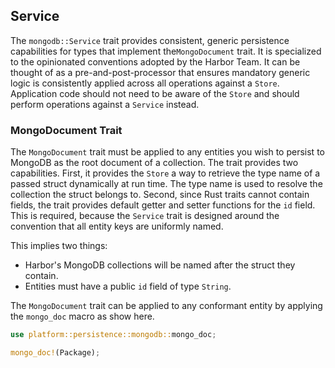 ## Service

The `mongodb::Service` trait provides consistent, generic persistence capabilities for types that 
implement the`MongoDocument` trait. It is specialized to the opinionated conventions adopted by the 
Harbor Team. It can be thought of as a pre-and-post-processor that ensures mandatory generic logic 
is consistently applied across all operations against a `Store`. Application code should not need 
to be aware of the `Store` and should perform operations against a `Service` instead.

### MongoDocument Trait

The `MongoDocument` trait must be applied to any entities you wish to persist to MongoDB as the 
root document of a collection. The trait provides two capabilities. First, it provides the 
`Store` a way to retrieve the type name of a passed struct dynamically at run time. The type 
name is used to resolve the collection the struct belongs to. Second, since Rust traits cannot 
contain fields, the trait provides default getter and setter functions for the `id` field. This 
is required, because the `Service` trait is designed around the convention that all entity keys 
are uniformly named.

This implies two things:

- Harbor's MongoDB collections will be named after the struct they contain.
- Entities must have a public `id` field of type `String`.


The `MongoDocument` trait can be applied to any conformant entity by applying the `mongo_doc` macro 
as show here.

```rust
use platform::persistence::mongodb::mongo_doc;

mongo_doc!(Package);
```

